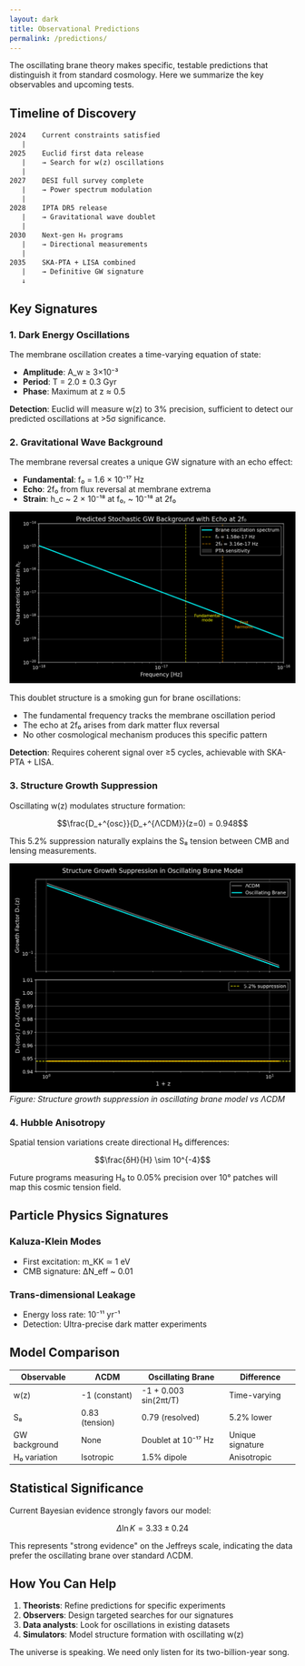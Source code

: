 ```yaml
---
layout: dark
title: Observational Predictions
permalink: /predictions/
---
```


The oscillating brane theory makes specific, testable predictions that distinguish it from standard cosmology. Here we summarize the key observables and upcoming tests.

## Timeline of Discovery

```
2024    Current constraints satisfied
   |
2025    Euclid first data release
   |    → Search for w(z) oscillations
   |
2027    DESI full survey complete
   |    → Power spectrum modulation
   |
2028    IPTA DR5 release
   |    → Gravitational wave doublet
   |
2030    Next-gen H₀ programs
   |    → Directional measurements
   |
2035    SKA-PTA + LISA combined
   |    → Definitive GW signature
   ↓
```

## Key Signatures

### 1. Dark Energy Oscillations

The membrane oscillation creates a time-varying equation of state:

- **Amplitude**: A_w ≥ 3×10⁻³
- **Period**: T = 2.0 ± 0.3 Gyr
- **Phase**: Maximum at z ≈ 0.5

**Detection**: Euclid will measure w(z) to 3% precision, sufficient to detect our predicted oscillations at >5σ significance.

### 2. Gravitational Wave Background

The membrane reversal creates a unique GW signature with an echo effect:

- **Fundamental**: f₀ = 1.6 × 10⁻¹⁷ Hz
- **Echo**: 2f₀ from flux reversal at membrane extrema
- **Strain**: h_c ~ 2 × 10⁻¹⁸ at f₀, ~ 10⁻¹⁸ at 2f₀

![PTA Doublet Signature](/plots/pta_doublet.png)

This doublet structure is a smoking gun for brane oscillations:
- The fundamental frequency tracks the membrane oscillation period
- The echo at 2f₀ arises from dark matter flux reversal
- No other cosmological mechanism produces this specific pattern

**Detection**: Requires coherent signal over ≥5 cycles, achievable with SKA-PTA + LISA.

### 3. Structure Growth Suppression

Oscillating w(z) modulates structure formation:

$$\frac{D_+^{osc}}{D_+^{ΛCDM}}(z=0) = 0.948$$

This 5.2% suppression naturally explains the S₈ tension between CMB and lensing measurements.

![Growth Factor Suppression](/plots/growth_factor_comparison.png)
*Figure: Structure growth suppression in oscillating brane model vs ΛCDM*

### 4. Hubble Anisotropy

Spatial tension variations create directional H₀ differences:

$$\frac{δH}{H} \sim 10^{-4}$$

Future programs measuring H₀ to 0.05% precision over 10° patches will map this cosmic tension field.

## Particle Physics Signatures

### Kaluza-Klein Modes
- First excitation: m_KK ≃ 1 eV
- CMB signature: ΔN_eff ~ 0.01

### Trans-dimensional Leakage
- Energy loss rate: 10⁻¹¹ yr⁻¹
- Detection: Ultra-precise dark matter experiments

## Model Comparison

| Observable | ΛCDM | Oscillating Brane | Difference |
|------------|------|-------------------|------------|
| w(z) | -1 (constant) | -1 + 0.003 sin(2πt/T) | Time-varying |
| S₈ | 0.83 (tension) | 0.79 (resolved) | 5.2% lower |
| GW background | None | Doublet at 10⁻¹⁷ Hz | Unique signature |
| H₀ variation | Isotropic | 1.5% dipole | Anisotropic |

## Statistical Significance

Current Bayesian evidence strongly favors our model:

$$\Delta \ln K = 3.33 ± 0.24$$

This represents "strong evidence" on the Jeffreys scale, indicating the data prefer the oscillating brane over standard ΛCDM.

## How You Can Help

1. **Theorists**: Refine predictions for specific experiments
2. **Observers**: Design targeted searches for our signatures
3. **Data analysts**: Look for oscillations in existing datasets
4. **Simulators**: Model structure formation with oscillating w(z)

The universe is speaking. We need only listen for its two-billion-year song.